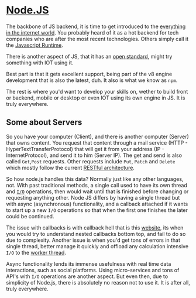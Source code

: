 # [Node.JS](https://www.sitepoint.com/an-introduction-to-node-js/)

The backbone of JS backend, it is time to get introduced to the [everything in the internet world](https://medium.com/commencis/javascript-is-everywhere-really-906d1cf06092). You probably heard of it as a hot backend for tech companies who are after the most recent technologies. Others simply call it the [Javascript Runtime](https://www.infoworld.com/article/3210589/what-is-nodejs-javascript-runtime-explained.html). 

There is another aspect of JS, that it has an [open standard](https://stackoverflow.com/questions/5520245/is-javascript-an-open-source-project), might try something with IOT using it.

Best part is that it gets excellent support, being part of the v8 engine development that is also the latest, duh.
It also is what we know as `npm`.

The rest is where you'd want to develop your skills on, wether to build front or backend, mobile or desktop or even IOT using its own engine in JS. It is truly everywhere.

## Some about Servers

So you have your computer (Client), and there is another computer (Server) that owns content. You request that content through a mail service (HTTP - HyperTextTransferProtocol) that will get it from your address (IP - InternetProtocol), and send it to him (Server IP). The get and send is also called `Get`,`Post` requests. Other requests include `Put`, `Patch` and `Delete` which mostly follow the current [RESTful architecture](https://apievangelist.com/2012/12/20/history-of-apis).

So how node.js handles this data? Normally just like any other languages, not. With past traditional methods, a single call used to have its own thread and [`I/O`](https://en.wikipedia.org/wiki/Input/output) operations, then would wait until that is finished before changing or requesting anything other. Node JS differs by having a single thread but with async (asynchronous) functionality, and a callback attached if it wants to start up a new `I/O` operations so that when the first one finishes the later could be continued.

The issue with callbacks is with callback hell that is this [website](http://callbackhell.com/), its when you would try to understand nested callbacks bottom top, and fail to do so due to complexity. Another issue is when you'd get tons of errors in that single thread, better manage it quickly and offload any calculation intensive `I/O` to the [worker thread](https://blog.logrocket.com/node-js-multithreading-what-are-worker-threads-and-why-do-they-matter-48ab102f8b10/).

Async functionality lends its immense usefulness with real time data interactions, such as social platforms. Using micro-services and tons of API's with `I/O` operations are another aspect. But even then, due to simplicity of Node.js, there is absolutely no reason not to use it. It is after all, truly everywhere.
